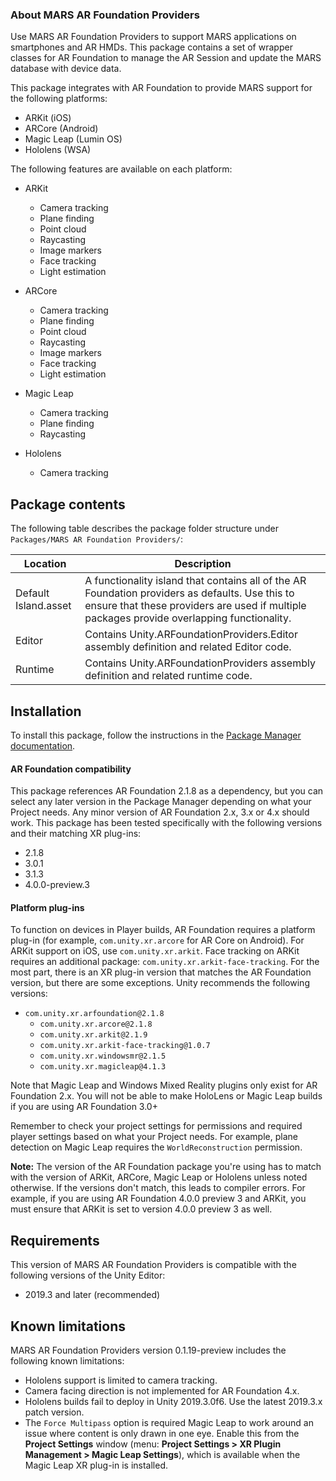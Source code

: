 ### About MARS AR Foundation Providers
Use MARS AR Foundation Providers to support MARS applications on smartphones and AR HMDs. This package contains a set of wrapper classes for AR Foundation to manage the AR Session and update the MARS database with device data.

This package integrates with AR Foundation to provide MARS support for the following platforms:
- ARKit (iOS)
- ARCore (Android)
- Magic Leap (Lumin OS)
- Hololens (WSA)

The following features are available on each platform:
- ARKit
  - Camera tracking
  - Plane finding
  - Point cloud
  - Raycasting
  - Image markers
  - Face tracking
  - Light estimation


- ARCore
  - Camera tracking
  - Plane finding
  - Point cloud
  - Raycasting
  - Image markers
  - Face tracking
  - Light estimation


- Magic Leap
  - Camera tracking
  - Plane finding
  - Raycasting


- Hololens
  - Camera tracking

## Package contents

The following table describes the package folder structure under `Packages/MARS AR Foundation Providers/`:

|**Location**|**Description**|
|---|---|
|Default Island.asset|A functionality island that contains all of the AR Foundation providers as defaults. Use this to ensure that these providers are used if multiple packages provide overlapping functionality.|
|Editor|Contains Unity.ARFoundationProviders.Editor assembly definition and related Editor code.|
|Runtime|Contains Unity.ARFoundationProviders assembly definition and related runtime code.|

<a name="Installation"></a>

## Installation

To install this package, follow the instructions in the [Package Manager documentation](https://docs.unity3d.com/Manual/upm-ui-install.html).

#### AR Foundation compatibility
This package references AR Foundation 2.1.8 as a dependency, but you can select any later version in the Package Manager depending on what your Project needs. Any minor version of AR Foundation 2.x, 3.x or 4.x should work. This package has been tested specifically with the following versions and their matching XR plug-ins:
- 2.1.8
- 3.0.1
- 3.1.3
- 4.0.0-preview.3

#### Platform plug-ins
To function on devices in Player builds, AR Foundation requires a platform plug-in (for example, `com.unity.xr.arcore` for AR Core on Android). For ARKit support on iOS, use `com.unity.xr.arkit`. Face tracking on ARKit requires an additional package: `com.unity.xr.arkit-face-tracking`. For the most part, there is an XR plug-in version that matches the AR Foundation version, but there are some exceptions. Unity recommends the following versions:

- `com.unity.xr.arfoundation@2.1.8`
  - `com.unity.xr.arcore@2.1.8`
  - `com.unity.xr.arkit@2.1.9`
  - `com.unity.xr.arkit-face-tracking@1.0.7`
  - `com.unity.xr.windowsmr@2.1.5`
  - `com.unity.xr.magicleap@4.1.3`

Note that Magic Leap and Windows Mixed Reality plugins only exist for AR Foundation 2.x. You will not be able to make HoloLens or Magic Leap builds if you are using AR Foundation 3.0+

Remember to check your project settings for permissions and required player settings based on what your Project needs. For example, plane detection on Magic Leap requires the `WorldReconstruction` permission.

**Note:** The version of the AR Foundation package you're using has to match with the version of ARKit, ARCore, Magic Leap or Hololens unless noted otherwise. If the versions don't match, this leads to compiler errors. For example, if you are using AR Foundation 4.0.0 preview 3 and ARKit, you must ensure that ARKit is set to version 4.0.0 preview 3 as well.


## Requirements

This version of MARS AR Foundation Providers is compatible with the following versions of the Unity Editor:

* 2019.3 and later (recommended)

## Known limitations

MARS AR Foundation Providers version 0.1.19-preview includes the following known limitations:

* Hololens support is limited to camera tracking.
* Camera facing direction is not implemented for AR Foundation 4.x.
* Hololens builds fail to deploy in Unity 2019.3.0f6. Use the latest 2019.3.x patch version.
* The `Force Multipass` option is required Magic Leap to work around an issue where content is only drawn in one eye. Enable this from the **Project Settings** window (menu: **Project Settings &gt; XR Plugin Management &gt; Magic Leap Settings**), which is available when the Magic Leap XR plug-in is installed.
